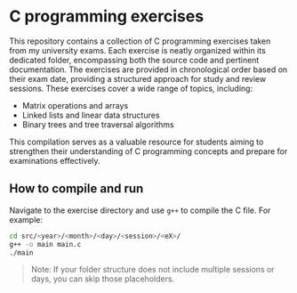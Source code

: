 # C programming exercises

This repository contains a collection of C programming exercises taken from my university exams. Each exercise is neatly organized within its dedicated folder, encompassing both the source code and pertinent documentation.
The exercises are provided in chronological order based on their exam date, providing a structured approach for study and review sessions. These exercises cover a wide range of topics, including:

- Matrix operations and arrays
- Linked lists and linear data structures
- Binary trees and tree traversal algorithms

This compilation serves as a valuable resource for students aiming to strengthen their understanding of C programming concepts and prepare for examinations effectively.

## How to compile and run

Navigate to the exercise directory and use `g++` to compile the C file. For example:

```sh
cd src/<year>/<month>/<day>/<session>/<eX>/
g++ -o main main.c
./main
```

> Note: If your folder structure does not include multiple sessions or days, you can skip those placeholders.